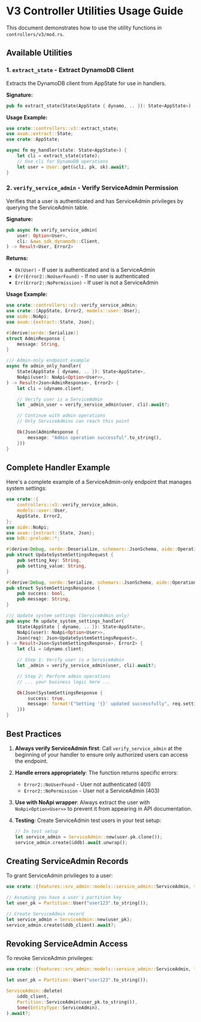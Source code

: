 # V3 Controller Utilities Usage Guide

This document demonstrates how to use the utility functions in `controllers/v3/mod.rs`.

## Available Utilities

### 1. `extract_state` - Extract DynamoDB Client

Extracts the DynamoDB client from AppState for use in handlers.

**Signature:**
```rust
pub fn extract_state(State(AppState { dynamo, .. }): State<AppState>) -> aws_sdk_dynamodb::Client
```

**Usage Example:**
```rust
use crate::controllers::v3::extract_state;
use axum::extract::State;
use crate::AppState;

async fn my_handler(state: State<AppState>) {
    let cli = extract_state(state);
    // Use cli for DynamoDB operations
    let user = User::get(&cli, pk, sk).await?;
}
```

### 2. `verify_service_admin` - Verify ServiceAdmin Permission

Verifies that a user is authenticated and has ServiceAdmin privileges by querying the ServiceAdmin table.

**Signature:**
```rust
pub async fn verify_service_admin(
    user: Option<User>,
    cli: &aws_sdk_dynamodb::Client,
) -> Result<User, Error2>
```

**Returns:**
- `Ok(User)` - If user is authenticated and is a ServiceAdmin
- `Err(Error2::NoUserFound)` - If no user is authenticated
- `Err(Error2::NoPermission)` - If user is not a ServiceAdmin

**Usage Example:**
```rust
use crate::controllers::v3::verify_service_admin;
use crate::{AppState, Error2, models::user::User};
use aide::NoApi;
use axum::{extract::State, Json};

#[derive(serde::Serialize)]
struct AdminResponse {
    message: String,
}

/// Admin-only endpoint example
async fn admin_only_handler(
    State(AppState { dynamo, .. }): State<AppState>,
    NoApi(user): NoApi<Option<User>>,
) -> Result<Json<AdminResponse>, Error2> {
    let cli = &dynamo.client;

    // Verify user is a ServiceAdmin
    let _admin_user = verify_service_admin(user, cli).await?;

    // Continue with admin operations
    // Only ServiceAdmins can reach this point

    Ok(Json(AdminResponse {
        message: "Admin operation successful".to_string(),
    }))
}
```

## Complete Handler Example

Here's a complete example of a ServiceAdmin-only endpoint that manages system settings:

```rust
use crate::{
    controllers::v3::verify_service_admin,
    models::user::User,
    AppState, Error2,
};
use aide::NoApi;
use axum::{extract::State, Json};
use bdk::prelude::*;

#[derive(Debug, serde::Deserialize, schemars::JsonSchema, aide::OperationIo)]
pub struct UpdateSystemSettingsRequest {
    pub setting_key: String,
    pub setting_value: String,
}

#[derive(Debug, serde::Serialize, schemars::JsonSchema, aide::OperationIo)]
pub struct SystemSettingsResponse {
    pub success: bool,
    pub message: String,
}

/// Update system settings (ServiceAdmin only)
pub async fn update_system_settings_handler(
    State(AppState { dynamo, .. }): State<AppState>,
    NoApi(user): NoApi<Option<User>>,
    Json(req): Json<UpdateSystemSettingsRequest>,
) -> Result<Json<SystemSettingsResponse>, Error2> {
    let cli = &dynamo.client;

    // Step 1: Verify user is a ServiceAdmin
    let _admin = verify_service_admin(user, cli).await?;

    // Step 2: Perform admin operations
    // ... your business logic here ...

    Ok(Json(SystemSettingsResponse {
        success: true,
        message: format!("Setting '{}' updated successfully", req.setting_key),
    }))
}
```

## Best Practices

1. **Always verify ServiceAdmin first**: Call `verify_service_admin` at the beginning of your handler to ensure only authorized users can access the endpoint.

2. **Handle errors appropriately**: The function returns specific errors:
   - `Error2::NoUserFound` - User not authenticated (401)
   - `Error2::NoPermission` - User not a ServiceAdmin (403)

3. **Use with NoApi wrapper**: Always extract the user with `NoApi<Option<User>>` to prevent it from appearing in API documentation.

4. **Testing**: Create ServiceAdmin test users in your test setup:
   ```rust
   // In test setup
   let service_admin = ServiceAdmin::new(user.pk.clone());
   service_admin.create(&ddb).await.unwrap();
   ```

## Creating ServiceAdmin Records

To grant ServiceAdmin privileges to a user:

```rust
use crate::{features::srv_admin::models::service_admin::ServiceAdmin, types::Partition};

// Assuming you have a user's partition key
let user_pk = Partition::User("user123".to_string());

// Create ServiceAdmin record
let service_admin = ServiceAdmin::new(user_pk);
service_admin.create(&ddb_client).await?;
```

## Revoking ServiceAdmin Access

To revoke ServiceAdmin privileges:

```rust
use crate::{features::srv_admin::models::service_admin::ServiceAdmin, types::*};

let user_pk = Partition::User("user123".to_string());

ServiceAdmin::delete(
    &ddb_client,
    Partition::ServiceAdmin(user_pk.to_string()),
    Some(EntityType::ServiceAdmin),
).await?;
```
